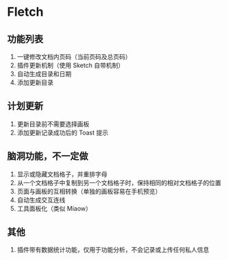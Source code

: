 # Fletch


## 功能列表
1. 一键修改文档内页码（当前页码及总页码）
2. 插件更新机制（使用 Sketch 自带机制）
3. 自动生成目录和日期
4. 添加更新目录

## 计划更新
1. 更新目录前不需要选择画板
2. 添加更新记录成功后的 Toast 提示

## 脑洞功能，不一定做
1. 显示或隐藏文档格子，并重排字母
2. 从一个文档格子中复制到另一个文档格子时，保持相同的相对文档格子的位置
3. 页面与画板的互相转换（单独的画板容易在手机预览）
4. 自动生成交互连线
5. 工具面板化（类似 Miaow） 

## 其他
1. 插件带有数据统计功能，仅用于功能分析，不会记录或上传任何私人信息
